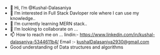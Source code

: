 - 👋 Hi, I’m @Kushal-Dalasaniya
- 👀 I’m interested in Full Stack Davloper role where I can use my knowledge..
- 🌱 I’m currently learning MERN stack..
- 💞️ I’m looking to collaborate on ...
- 📫 How to reach me on ...
            lindin:- https://www.linkedin.com/in/kushal-dalasaniya-5344611b4/
            Email :- kushalDalasaniya2930@gmail.com
- Good understanding of Data structures and algorithms

<!---
Kushal-Dalasaniya/Kushal-Dalasaniya is a ✨ special ✨ repository because its `README.md` (this file) appears on your GitHub profile.
You can click the Preview link to take a look at your changes.
--->
